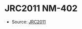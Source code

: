 <a name="material" />

# JRC2011 NM-402
<script type="application/ld+json">
  {
    "@context": "https://schema.org/",
    "@type": "ChemicalSubstance",
    "http://purl.org/dc/terms/conformsTo":
      {
        "@type": "CreativeWork",
        "@id": "https://bioschemas.org/profiles/ChemicalSubstance/0.4-RELEASE/"
      },
    "@id": "https://egonw.github.io/nanowiki/nanowiki360.html#material",
    "name": "JRC2011 NM-402",
    "sameAs": "http://127.0.0.1/mediawiki/index.php/Special:URIResolver/JRC2011_NM-2D402"
  }
</script>


* Source: [JRC2011](http://127.0.0.1/mediawiki/index.php/Special:URIResolver/JRC2011)

